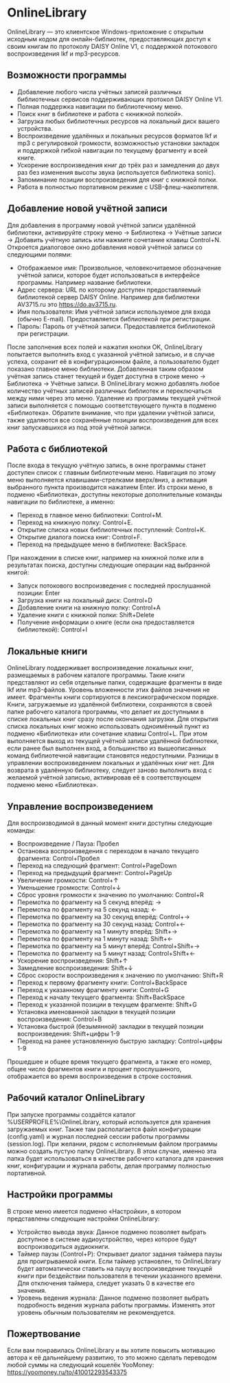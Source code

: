 # OnlineLibrary

OnlineLibrary — это клиентское Windows-приложение с открытым исходным кодом для онлайн-библиотек, предоставляющих доступ к своим книгам по протоколу DAISY Online V1, с поддержкой потокового воспроизведения lkf и mp3-ресурсов.

## Возможности программы

* Добавление любого числа учётных записей различных библиотечных сервисов поддерживающих протокол DAISY Online V1.
* Полная поддержка навигации по библиотечному меню.
* Поиск книг в библиотеке и работа с «книжной полкой».
* Загрузка любых библиотечных ресурсов на локальный диск вашего устройства.
* Воспроизведение удалённых и локальных ресурсов форматов lkf и mp3 с регулировкой громкости, возможностью установки закладок и поддержкой гибкой навигации по текущему фрагменту и всей книге.
* Ускорение воспроизведения книг до трёх раз и замедления до двух раз без изменения высоты звука (используется библиотека sonic).
* Запоминание позиции воспроизведения для книг с книжной полки.
* Работа в полностью портативном режиме с USB-флеш-накопителя.

## Добавление новой учётной записи

Для добавления в программу новой учётной записи удалённой библиотеки, активируйте строку меню → Библиотека → Учётные записи → Добавить учётную запись или нажмите сочетание клавиш Control+N.
Откроется диалоговое окно добавления новой учётной записи со следующими полями:

* Отображаемое имя: Произвольное, человекочитаемое обозначение учётной записи, которое будет использоваться в интерфейсе программы. Например название библиотеки.
* Адрес сервера: URL по которому доступен предоставляемый библиотекой сервер DAISY Online. Например для библиотеки AV3715.ru это https://do.av3715.ru.
* Имя пользователя: Имя учётной записи используемое для входа (обычно E-mail). Предоставляется библиотекой при регистрации.
* Пароль: Пароль от учётной записи. Предоставляется библиотекой при регистрации.

После заполнения всех полей и нажатия кнопки OK, OnlineLibrary попытается выполнить вход с указанной учётной записью, и в случае успеха, сохранит её в конфигурационном файле, а пользователю будет показано главное меню библиотеки.
Добавленная таким образом учётная запись станет текущей и будет доступна в строке меню → Библиотека → Учётные записи.
В OnlineLibrary можно добавлять любое количество учётных записей различных библиотек и переключаться между ними через это меню.
Удаление из программы текущей учётной записи выполняется с помощью соответствующего пункта в подменю «Библиотека».
Обратите внимание, что при удалении учётной записи, также удаляются все сохранённые позиции воспроизведения для всех книг запускавшихся из под этой учётной записи.

## Работа с библиотекой

После входа в текущую учётную запись, в окне программы станет доступен список с главным библиотечным меню.
Навигация по этому меню выполняется клавишами-стрелками вверх/вниз, а активация выбранного пункта производится нажатием Enter.
Из строки меню, в подменю «Библиотека», доступны некоторые дополнительные команды навигации по библиотеке, а именно:
* Переход в главное меню библиотеки: Control+M.
* Переход на книжную полку: Control+E.
* Открытие списка новых библиотечных поступлений: Control+K.
* Открытие диалога поиска книг: Control+F.
* Переход на предыдущее меню в библиотеке: BackSpace.

При нахождении в списке книг, например на книжной полке или в результатах поиска, доступны следующие операции над выбранной книгой:
* Запуск потокового воспроизведения с последней прослушанной позиции: Enter
* Загрузка книги на локальный диск: Control+D
* Добавление книги на книжную полку: Control+A
* Удаление книги с книжной полки: Shift+Delete
* Получение информации о книге (если она предоставляется библиотекой): Control+I

## Локальные книги

OnlineLibrary поддерживает воспроизведение локальных книг, размещаемых в рабочем каталоге программы.
Такие книги представляют из себя отдельные папки, содержащие фрагменты в виде lkf или mp3-файлов. Уровень вложенности этих файлов значения не имеет. Фрагменты книги сортируются в лексикографическом порядке.
Книги, загружаемые из удалённой библиотеки, сохраняются в своей папке рабочего каталога программы, что делает их доступными в списке локальных книг сразу после окончания загрузки.
Для открытия списка локальных книг можно использовать одноимённый пункт из подменю «Библиотека» или сочетание клавиш Control+L.
При этом выполняется выход из текущей учётной записи удалённой библиотеки, если ранее был выполнен вход, а большинство из вышеописанных команд библиотечной навигации становятся недоступными.
Разницы в управлении воспроизведением локальных и удалённых книг нет.
Для возврата в удалённую библиотеку, следует заново выполнить вход с желаемой учётной записью, активировав её в соответствующем подменю меню «Библиотека».

## Управление воспроизведением

Для воспроизводимой в данный момент книги доступны следующие команды:
* Воспроизведение / Пауза: Пробел
* Остановка воспроизведения с переходом в начало текущего фрагмента: Control+Пробел
* Переход на следующий фрагмент: Control+PageDown
* Переход на предыдущий фрагмент: Control+PageUp
* Увеличение громкости: Control+↑
* Уменьшение громкости: Control+↓
* Сброс уровня громкости к значению по умолчанию: Control+R
* Перемотка по фрагменту на 5 секунд вперёд: →
* Перемотка по фрагменту на 5 секунд назад: ←
* Перемотка по фрагменту на 30 секунд вперёд: Control+→
* Перемотка по фрагменту на 30 секунд назад: Control+←
* Перемотка по фрагменту на 1 минуту вперёд: Shift+→
* Перемотка по фрагменту на 1 минуту назад: Shift+←
* Перемотка по фрагменту на 5 минут вперёд: Control+Shift+→
* Перемотка по фрагменту на 5 минут назад: Control+Shift+←
* Ускорение воспроизведения: Shift+↑
* Замедление воспроизведения: Shift+↓
* Сброс скорости воспроизведения к значению по умолчанию: Shift+R
* Переход к первому фрагменту книги: Control+BackSpace
* Переход к указанному фрагменту книги: Control+G
* Переход к началу текущего фрагмента: Shift+BackSpace
* Переход к указанной позиции в текущем фрагменте: Shift+G
* Установка именованной закладки в текущей позиции воспроизведения: Control+B
* Установка быстрой (безымянной) закладки в текущей позиции воспроизведения: Shift+цифры 1-9
* Переход на ранее установленную быструю закладку: Control+цифры 1-9

Прошедшее и общее время текущего фрагмента, а также его номер, общее число фрагментов книги и процент прослушанного, отображается во время воспроизведения в строке состояния.

## Рабочий каталог OnlineLibrary

При запуске программы создаётся каталог %USERPROFILE%\OnlineLibrary, который используется для хранения загружаемых книг.
Также там располагается файл конфигурации (config.yaml) и журнал последней сессии работы программы (session.log).
При желании, рядом с исполняемым файлом программы можно создать пустую папку OnlineLibrary.
В этом случае, именно эта папка будет использоваться в качестве рабочего каталога для хранения книг, конфигурации и журнала работы, делая программу полностью портативной.

## Настройки программы

В строке меню имеется подменю «Настройки», в котором представлены следующие настройки OnlineLibrary:
* Устройство вывода звука: Данное подменю позволяет выбрать доступное в системе аудиоустройство, через которое будут воспроизводиться аудиокниги.
* Таймер паузы (Control+P): Открывает диалог задания таймера паузы для проигрываемой книги.
Если таймер установлен, то OnlineLibrary будет автоматически ставить на паузу воспроизведение текущей книги при бездействии пользователя в течении указанного времени.
Для отключения таймера, следует указать 0 в качестве его значения.
* Уровень ведения журнала: Данное подменю позволяет выбрать подробность ведения журнала работы программы. Изменять этот уровень обычным пользователям не рекомендуется.

## Пожертвование

Если вам понравилась OnlineLibrary и вы хотите повысить мотивацию автора к её дальнейшему развитию, то это можно сделать переводом любой суммы на следующий кошелёк YooMoney:
https://yoomoney.ru/to/410012293543375
